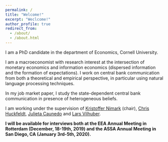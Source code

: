 ```yaml
---
permalink: /
title: "Welcome!"
excerpt: "Weclcome!"
author_profile: true
redirect_from: 
  - /about/
  - /about.html
---
```


I am a PhD candidate in the department of Economics, Cornell University. 

I am a macroeconomist with research interest at the intersection of monetary economics and information economics (dispersed information and the formation of expectations). I work on central bank communication from both a theoretical and empirical perspective, in particular using natural language processing techniques. 

In my job market paper, I study the state-dependent central bank communication in presence of heterogeneous beliefs. 

I am working under the supervision of [Kristoffer Nimark](http://www.kris-nimark.net/) (chair), [Chris Huckfeldt](https://huckfeldt.economics.cornell.edu/), [Julieta Caunedo](https://www.julietacaunedo.com/) and [Lars Vilhuber](https://www.ilr.cornell.edu/people/lars-vilhuber). 

**I will be available for interviews both at the EEA Annual Meeting in Rotterdam (December, 18-19th, 2019) and the ASSA Annual Meeting in San Diego, CA (January 3rd-5th, 2020).**


